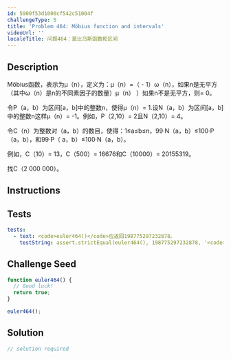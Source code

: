 ```yaml
---
id: 5900f53d1000cf542c51004f
challengeType: 5
title: 'Problem 464: Möbius function and intervals'
videoUrl: ''
localeTitle: 问题464：莫比乌斯函数和区间
---
```


## Description
<section id="description"> Möbius函数，表示为μ（n），定义为：μ（n）=（ -  1）ω（n），如果n是无平方（其中ω（n）是n的不同素因子的数量）μ（n） ）如果n不是无平方，则= 0。 <p>令P（a，b）为区间[a，b]中的整数n，使得μ（n）= 1.设N（a，b）为区间[a，b]中的整数n这样μ（n）= -1。例如，P（2,10）= 2且N（2,10）= 4。 </p><p>令C（n）为整数对（a，b）的数目，使得：1≤a≤b≤n，99·N（a，b）≤100·P（a，b），和99·P（ a，b）≤100·N（a，b）。 </p><p>例如，C（10）= 13，C（500）= 16676和C（10000）= 20155319。 </p><p>找C（2 000 000）。 </p></section>

## Instructions
<section id="instructions">
</section>

## Tests
<section id='tests'>

```yml
tests:
  - text: <code>euler464()</code>应返回198775297232878。
    testString: assert.strictEqual(euler464(), 198775297232878, '<code>euler464()</code> should return 198775297232878.');

```

</section>

## Challenge Seed
<section id='challengeSeed'>

<div id='js-seed'>

```js
function euler464() {
  // Good luck!
  return true;
}

euler464();

```

</div>



</section>

## Solution
<section id='solution'>

```js
// solution required
```
</section>
